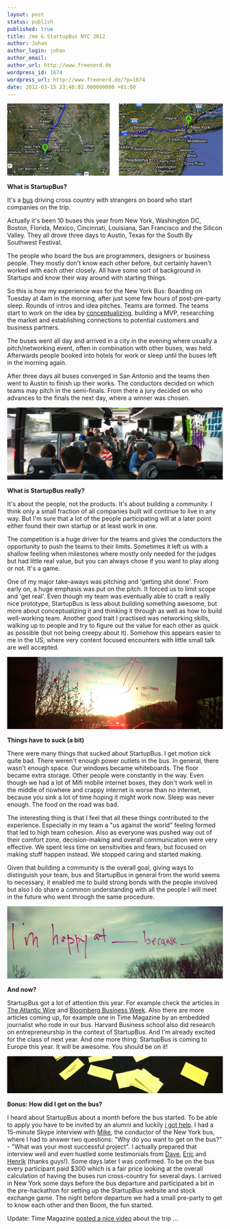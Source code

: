 ```yaml
---
layout: post
status: publish
published: true
title: /me & StartupBus NYC 2012
author: Johan
author_login: johan
author_email:
author_url: http://www.freenerd.de
wordpress_id: 1674
wordpress_url: http://www.freenerd.de/?p=1674
date: 2012-03-15 23:48:02.000000000 +01:00
---
```

<img src="/assets/austinnyc2012-1.jpg" alt="" title="startupbus"  class="aligncenter size-full wp-image-1677" />

<strong>What is StartupBus?</strong>

It's a <a href="http://startupbus.com/">bus</a> driving cross country with strangers on board who start companies on the trip.

Actually it's been 10 buses this year from New York, Washington DC, Boston, Florida, Mexico, Cincinnati, Louisiana, San Francisco and the Silicon Valley. They all drove three days to Austin, Texas for the South By Southwest Festival.

The people who board the bus are programmers, designers or business people. They mostly don't know each other before, but certainly haven't worked with each other closely. All have some sort of background in Startups and know their way around with starting things.

So this is how my experience was for the New York Bus: Boarding on Tuesday at 4am in the morning, after just some few hours of post-pre-party sleep. Rounds of intros and idea pitches. Teams are formed. The teams start to work on the idea by <a href="http://www.businessmodelgeneration.com/">conceptualizing</a>, building a MVP, researching the market and establishing connections to potential customers and business partners.

The buses went all day and arrived in a city in the evening where usually a pitch/networking event, often in combination with other buses, was held. Afterwards people booked into hotels for work or sleep until the buses left in the morning again.

After three days all buses converged in San Antonio and the teams then went to Austin to finish up their works. The conductors decided on which teams may pitch in the semi-finals. From there a jury decided on who advances to the finals the next day, where a winner was chosen.
 
<img src="/assets/buspeople.jpg" alt="" title="buspeople"  class="aligncenter size-full wp-image-1679" />

<strong>What is StartupBus really?</strong>

It's about the people, not the products. It's about building a community. I think only a small fraction of all companies built will continue to live in any way. But I'm sure that a lot of the people participating will at a later point either found their own startup or at least work in one.

The competition is a huge driver for the teams and gives the conductors the opportunity to push the teams to their limits. Sometimes it left us with a shallow feeling when milestones where mostly only needed for the judges but had little real value, but you can always chose if you want to play along or not. It's a game.

One of my major take-aways was pitching and 'getting shit done'. From early on, a huge emphasis was put on the pitch. It forced us to limit scope and 'get real'. Even though my team was eventually able to craft a really nice prototype, StartupBus is less about building something awesome, but more about conceptualizing it and thinking it through as well as how to build well-working team. Another good trait I practised was networking skills, walking up to people and try to figure out the value for each other as quick as possible (but not being creepy about it). Somehow this appears easier to me in the US, where very content focused encounters with little small talk are well accepted.

<img src="/assets/windows.jpg" alt="" title="windows"  class="aligncenter size-full wp-image-1680" />

<strong>Things have to suck (a bit)</strong>

There were many things that sucked about StartupBus. I get motion sick quite bad. There weren't enough power outlets in the bus. In general, there wasn't enough space. Our windows became whiteboards. The floor became extra storage. Other people were constantly in the way. Even though we had a lot of Mifi mobile internet boxes, they don't work well in the middle of nowhere and crappy internet is worse than no internet, because you sink a lot of time hoping it might work now. Sleep was never enough. The food on the road was bad.

The interesting thing is that I feel that all these things contributed to the experience. Especially in my team a "us against the world" feeling formed that led to high team cohesion. Also as everyone was pushed way out of their comfort zone, decision-making and overall communication were very effective. We spent less time on sensitivities and fears, but focused on making stuff happen instead. We stopped caring and started making.

Given that building a community is the overall goal, giving ways to distinguish your team, bus and StartupBus in general from the world seems to necessary, it enabled me to build strong bonds with the people involved but also I do share a common understanding with all the people I will meet in the future who went through the same procedure.

<img src="/assets/now.jpg" alt="" title="now"  class="aligncenter size-full wp-image-1682" />

<strong>And now?</strong>

StartupBus got a lot of attention this year. For example check the articles in <a href="http://www.theatlanticwire.com/entertainment/2012/03/happiness-bus-sxsw/49676/">The Atlantic Wire</a> and <a href="http://www.businessweek.com/articles/2012-03-07/hitching-a-ride-on-an-startupbus-bound-for-sxsw">Bloomberg Business Week</a>. Also there are more articles coming up, for example one in Time Magazine by an embedded journalist who rode in our bus. Harvard Business school also did research on entrepreneurship in the context of StartupBus. And I'm already excited for the class of next year. And one more thing: StartupBus is coming to Europe this year. It will be awesome. You should be on it!

<img src="/assets/bonusround.jpg" alt="" title="bonusround"  class="aligncenter size-full wp-image-1683" />

<strong>Bonus: How did I get on the bus?</strong>

I heard about StartupBus about a month before the bus started. To be able to apply you have to be invited by an alumni and luckily <a href="http://johndbritton.com/">i got help</a>. I had a 15-minute Skype interview with <a href="https://twitter.com/mik3cap">Mike</a>, the conductor of the New York bus, where I had to answer two questions: "Why do you want to get on the bus?" - "What was your most successful project". I actually prepared that interview well and even hustled some testimonials from <a href="https://twitter.com/haynes_dave">Dave</a>, <a href="http://www.twitter.com/ericw">Eric</a> and <a href="http://www.twitter.com/henrikberggren">Henrik</a> (thanks guys!). Some days later I was confirmed. To be on the bus every participant paid $300 which is a fair price looking at the overall calculation of having the buses run cross-country for several days. I arrived in New York some days before the bus departure and participated a bit in the pre-hackathon for setting up the StartupBus website and stock exchange game. The night before departure we had a small pre-party to get to know each other and then Boom, the fun started.

Update: Time Magazine <a href="http://business.time.com/2012/06/05/startupbus-building-an-app-en-route-to-sxsw/">posted a nice video</a> about the trip ...
